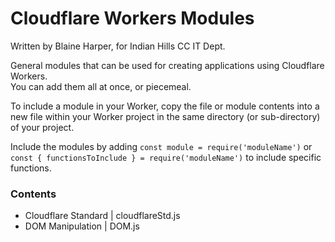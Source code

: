 # Cloudflare Workers Modules

Written by Blaine Harper, for Indian Hills CC IT Dept.

General modules that can be used for creating applications using Cloudflare Workers.  
You can add them all at once, or piecemeal.  

To include a module in your Worker, copy the file or module contents into a new file within your Worker project in the same directory (or sub-directory) of your project.  

Include the modules by adding `const module = require('moduleName')` or `const { functionsToInclude } = require('moduleName')` to include specific functions.  

### Contents

- Cloudflare Standard | cloudflareStd.js
- DOM Manipulation | DOM.js  
